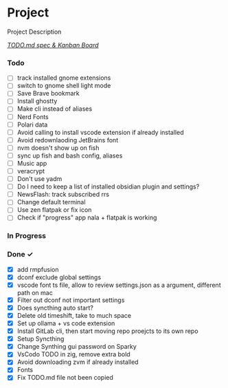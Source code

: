 # Project

Project Description

<em>[TODO.md spec & Kanban Board](https://bit.ly/3fCwKfM)</em>

### Todo

- [ ] track installed gnome extensions
- [ ] switch to gnome shell light mode
- [ ] Save Brave bookmark
- [ ] Install ghostty
- [ ] Make cli instead of aliases
- [ ] Nerd Fonts
- [ ] Polari data
- [ ] Avoid calling to install vscode extension if already installed
- [ ] Avoid redownlaoding JetBrains font
- [ ] nvm doesn't show up on fish
- [ ] sync up fish and bash config, aliases
- [ ] Music app
- [ ] veracrypt
- [ ] Don't use yadm
- [ ] Do I need to keep a list of installed obsidian plugin and settings?
- [ ] NewsFlash: track subscribed rrs
- [ ] Change default terminal
- [ ] Use zen flatpak or fix icon
- [ ] Check if "progress" app nala + flatpak is working

### In Progress

### Done ✓

- [x] add rmpfusion
- [x] dconf exclude global settings
- [x] vscode font ts file, allow to review settings.json as a argument, different path on mac
- [x] Filter out dconf not important settings
- [x] Does syncthing auto start?
- [x] Delete old timeshift, take to much space
- [x] Set up ollama + vs code extension
- [x] Install GitLab cli, then start moving repo proejcts to its own repo
- [x] Setup Syncthing
- [x] Change Synthing gui password on Sparky
- [x] VsCodo TODO in zig, remove extra bold
- [x] Avoid downloading zvm if already installed
- [x] Fonts
- [x] Fix TODO.md file not been copied
